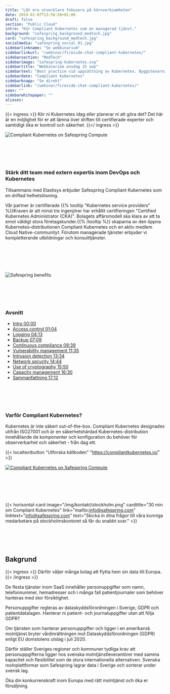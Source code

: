 ```yaml
---
title: "Låt era utvecklare fokusera på kärnverksamheten"
date: 2019-01-07T13:58:58+01:00
draft: false
section: "Public Cloud"
intro: "Kör Compliant Kubernetes som en managerad tjänst."
background: "safespring_background_medtech.jpg"
card: "safespring_background_medtech.jpg"
socialmedia: "safespring_social_01.jpg"
sidebarlinkname: "Se webbinarium"
sidebarlinkurl: "/webinar/fireside-chat-compliant-kubernetes/"
sidebarsection: "MedTech"
sidebarimage: "safespring-kubernetes.svg"
sidebartitle: "Webbinarium onsdag 15 sep"
sidebartext: "Best practice vid uppsättning av Kubernetes. Byggstenarna i Compliant Kubernetes och kundcase från MedTech."
sidebardate: "Compliant Kubernetes"
sidebarknapp: "Se direkt"
sidebarlink: "/webinar/fireside-chat-compliant-kubernetes/"
saas: ""
sidebarwhitepaper: ""
aliases:
---
```



{{< ingress >}}
Kör ni Kubernetes idag eller planerar ni att göra det? Det här är en möjlighet för er att lämna över driften till certifierade experter och samtidigt öka er kontroll och säkerhet.
{{</ ingress >}}

![Compliant Kubernetes on Safespring Compute](/img/saas/elastisys-safespring-compliant-kubernetes-pyramid.svg)

<div id="contact"></div>
<div style="margin-bottom:100px;"></div>

### Stärk ditt team med extern expertis inom DevOps och Kubernetes
Tillsammans med Elastisys erbjuder Safespring Compliant Kubernetes som en driftad helhetslösning.

Vår partner är certifierade {{% tooltip "Kubernetes service providers" %}}Kraven är att minst tre ingenjörer har erhållit certifieringen "Certified Kubernetes Administrator (CKA)". Bolagets affärsmodell ska klara av att ta emot väldigt stora företagskunder.{{% /tooltip %}} skaparna av den öppna Kubernetes-distributionen Compliant Kubernetes och en aktiv medlem Cloud Native-communityt. Förutom managerade tjänster erbjuder vi kompletterande utbildningar och konsulttjänster.

<div id="contact"></div>
<div style="margin-bottom:100px;"></div>

![Safespring benefits](/img/saas/se-key-points-kubernetes.svg)

<div id="contact"></div>
<div style="margin-bottom:100px;"></div>


<div class="videoplayer">
<div class="iframe-aspect-ratio iframe responsive-container"><div id="player"></div></div> <script>var tag = document.createElement('script');
  tag.src = "https://www.youtube.com/iframe_api";
  var firstScriptTag = document.getElementsByTagName('script')[0];
  firstScriptTag.parentNode.insertBefore(tag, firstScriptTag);
  var player;
  function onYouTubeIframeAPIReady() {
    player = new YT.Player('player', {
      videoId: 'zVKS_yRL09Q',
      playerVars: {
        'modestbranding': 1,
        'iv_load_policy': 3
},
    });
  }
  function setCurrentTime(slideNum) {
    var object = [ 0, 64, 253, 429, 579, 695, 814, 884, 950, 990, 1032 ];
    player.seekTo(object[slideNum]);
  }</script>
  <h3>Avsnitt</h3>
  <div class="playlist">
    <ul>
      <a href="javascript:void(0);" onclick="setCurrentTime(0)"><li>Intro <span>00:00</span></li></a>
      <a href="javascript:void(0);" onclick="setCurrentTime(1)"><li>Access control <span>01:04</span></li></a>
      <a href="javascript:void(0);" onclick="setCurrentTime(2)"><li>Logging <span>04:13</span></li></a>
      <a href="javascript:void(0);" onclick="setCurrentTime(3)"><li>Backup <span>07:09</span></li></a>
      <a href="javascript:void(0);" onclick="setCurrentTime(4)"><li>Continuous compliance <span>09:39</span></li></a>
      <a href="javascript:void(0);" onclick="setCurrentTime(5)"><li>Vulnerability management <span>11:35</span></li></a>
      <a href="javascript:void(0);" onclick="setCurrentTime(6)"><li>Intrusion detection <span>13:34</span></li></a>
      <a href="javascript:void(0);" onclick="setCurrentTime(7)"><li>Network security <span>14:44</span></li></a>
      <a href="javascript:void(0);" onclick="setCurrentTime(8)"><li>Use of cryptography <span>15:50</span></li></a>
      <a href="javascript:void(0);" onclick="setCurrentTime(9)"><li>Capacity management <span>16:30</span></li></a>
      <a href="javascript:void(0);" onclick="setCurrentTime(10)"><li>Sammanfattning <span>17:12</span></li></a>
    </ul>
  </div>
  </div>

  <div id="contact"></div>
  <div style="margin-bottom:100px;"></div>

  ### Varför Compliant Kubernetes?

  Kubernetes är inte säkert out-of-the-box. Compliant Kubernetes designades utifrån ISO27001 och är en säkerhetshärdad Kubernetes-distribution innehållande de komponenter och konfiguration du behöver för observerbarhet och säkerhet - från dag ett.

  {{< localtextbutton "Utforska källkoden" "https://compliantkubernetes.io/" >}}

  <a href="https://compliantkubernetes.io/">![Compliant Kubernetes on Safespring Compute](/img/saas/elastisys-safespring-compliant-kubernetes-chart.png)</a>

  <div id="contact"></div>
  <div style="margin-bottom:100px;">
  </div>

  {{< horisontal-card image="/img/kontakt/stockholm.png" cardtitle="30 min om Compliant Kubernetes" link="mailto:info@safespring.com" linktext="info@safespring.com" text="Skicka in dina frågor till våra kunniga medarbetare på stockholmskontoret så får du snabbt svar." >}}

  <div id="contact"></div>
  <div style="margin-bottom:100px;">
  </div>

  ## Bakgrund
  {{< ingress >}}
  Därför väljer många bolag att flytta hem sin data till Europa.
  {{< /ingress >}}

  De flesta tjänster inom SaaS innehåller person­uppgifter som namn, telefonnummer, hemadresser och i många fall patientjournaler som behöver hanteras med stor försiktighet.

  Personuppgifter regleras av dataskydds­förordningen i Sverige, GDPR och patientdatalagen. Hanterar ni patient- och journaluppgifter utan att följa GDPR?

  Om tjänsten som hanterar personuppgifter och ligger i en amerikansk molntjänst bryter vårdinrättningen mot Dataskyddsförordningen (GDPR) enligt EU domstolens utslag i juli 2020.

  Därför ställer Sveriges regioner och kommuner tydliga krav att personuppgifterna ligger hos svenska molntjänstleverantörer med samma kapacitet och flexibilitet som de stora internationella alternativen. Svenska molnplattformar som Safespring lagrar data i Sverige och sorterar under svensk lag.

  Öka din konkurrenskraft inom Europa med rätt molntjänst och öka er försäljning.
